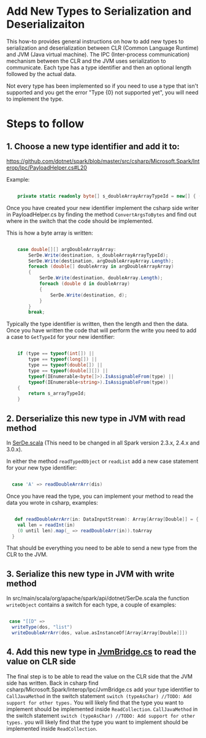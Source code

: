 # Add New Types to Serialization and Deserializaiton

This how-to provides general instructions on how to add new types to serialization and deserialization between CLR (Common Language Runtime) and JVM (Java virtual machine). The IPC (Inter-process communication) mechanism between the CLR and the JVM uses serialization to communicate. Each type has a type identifier and then an optional length followed by the actual data.


Not every type has been implemented so if you need to use a type that isn't supported and you get the error "Type {0} not supported yet", you will need to implement the type.

# Steps to follow

## 1. Choose a new type identifier and add it to:

https://github.com/dotnet/spark/blob/master/src/csharp/Microsoft.Spark/Interop/Ipc/PayloadHelper.cs#L20

Example:

```csharp

    private static readonly byte[] s_doubleArrayArrayTypeId = new[] { ( byte)'A' };

```

Once you have created your new identifier implement the csharp side writer in PayloadHelper.cs by 
finding the method `ConvertArgsToBytes` and find out where in the switch that the code should be 
implemented.

This is how a byte array is written:

```csharp

    case double[][] argDoubleArrayArray:
        SerDe.Write(destination, s_doubleArrayArrayTypeId);
        SerDe.Write(destination, argDoubleArrayArray.Length);
        foreach (double[] doubleArray in argDoubleArrayArray)
        {
            SerDe.Write(destination, doubleArray.Length);
            foreach (double d in doubleArray)
            {
                SerDe.Write(destination, d);
            }
        }
        break;

```

Typically the type identifier is written, then the length and then the data. Once you have written 
the code that will perform the write you need to add a case to `GetTypeId` for your new identifier:

```csharp

    if (type == typeof(int[]) ||
        type == typeof(long[]) ||
        type == typeof(double[]) ||
        type == typeof(double[][]) ||
        typeof(IEnumerable<byte[]>).IsAssignableFrom(type) ||
        typeof(IEnumerable<string>).IsAssignableFrom(type))
    {
        return s_arrayTypeId;
    }
```


## 2. Derserialize this new type in JVM with read method

In [SerDe.scala](https://github.com/dotnet/spark/blob/master/src/scala/microsoft-spark-2.3.x/src/main/scala/org/apache/spark/api/dotnet/SerDe.scala) (This need to be changed in all Spark version 2.3.x, 2.4.x and 3.0.x). 

In either the method `readTypedObject` or `readList` add a new case statement for your new type 
identifier:

```scala

  case 'A' => readDoubleArrArr(dis)

```

Once you have read the type, you can implement your method to read the data you wrote in csharp, examples:

```scala

   def readDoubleArrArr(in: DataInputStream): Array[Array[Double]] = {
    val len = readInt(in)
    (0 until len).map(_ => readDoubleArr(in)).toArray
  }

```

That should be everything you need to be able to send a new type from the CLR to the JVM.

## 3. Serialize this new type in JVM with write method

In src/main/scala/org/apache/spark/api/dotnet/SerDe.scala the function `writeObject` contains a switch for each type, a couple of examples:

```scala

 case "[[D" =>
  writeType(dos, "list")
  writeDoubleArrArr(dos, value.asInstanceOf[Array[Array[Double]]])

```

## 4. Add this new type in [JvmBridge.cs](https://github.com/dotnet/spark/blob/master/src/csharp/Microsoft.Spark/Interop/Ipc/JvmBridge.cs#L151) to read the value on CLR side

The final step is to be able to read the value on the CLR side that the JVM side has written. Back in csharp find csharp/Microsoft.Spark/Interop/Ipc/JvmBridge.cs add your type identifier to `CallJavaMethod` in the switch statement `switch (typeAsChar) //TODO: Add support for other types.` You will likely find that the type you want to implement should be implemented inside `ReadCollection`. `CallJavaMethod` in the switch statement `switch (typeAsChar) //TODO: Add support for other types.` you will likely find that the type you want to implement should be implemented inside  `ReadCollection`.

